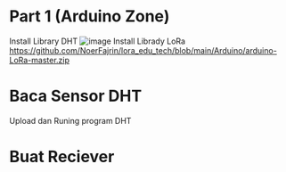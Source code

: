# Part 1 (Arduino Zone)
Install Library DHT
![image](https://github.com/NoerFajrin/lora_edu_tech/assets/71316603/31a511e1-4aea-4e7b-9471-c3869055125b)
Install Librady LoRa
https://github.com/NoerFajrin/lora_edu_tech/blob/main/Arduino/arduino-LoRa-master.zip
# Baca Sensor DHT
Upload dan Runing program DHT

# Buat Reciever
